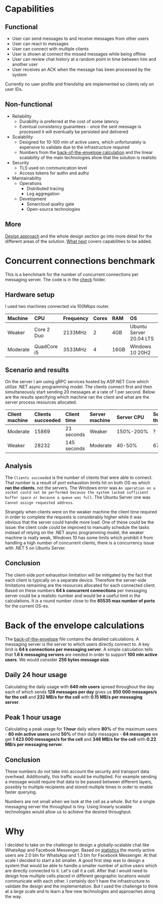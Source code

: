 # Capabilities

## Functional

* User can send messages to and receive messages from other users
* User can react to messages
* User can connect with multiple clients
* User is shown at connect the missed messages while being offline
* User can review chat history at a random point in time between him and another user 
* User receives an ACK when the message has been processed by the system

Currently no user profile and friendship are implemented so clients rely on user IDs.

## Non-functional

* Reliability
  - Durability is preferred at the cost of some latency
  - Eventual consistency guarantees - once the sent message is processed it will eventually be persisted and delivered
* Scalability
  - Designed for 10-100 mln of active users, which unfortunately is expensive to validate due to the infrastructure required
  - Numbers from the [back-of-the-envelope calculation](01-intro-02-back-of-the-envelope.md) and the linear scalability of the main technologies show that the solution is realistic
* Security
  - TLS used on communication level
  - Access tokens for authn and authz
* Maintainability
  - Operations
    - Distributed tracing
    - Log aggregation
  - Development
    - Sonarcloud quality gate
    - Open-source technologies

## More

[Design approach](02-design-01-approach.md) and the whole design section go into more detail for the different areas of the solution. [What next](05-what-next.md) covers capabilities to be added.

# Concurrent connections benchmark

This is a benchmark for the number of concurrent connections per messaging server. The code is in the [check](../check/) folder.

## Hardware setup

I used two machines connected via 100Mbps router.

| Machine     | CPU         | Frequency | Cores | RAM  | OS                      |
| :---------- | :---------  | :-------- | :---- | :--- | :---------------------- |
| Weaker      | Core 2 Duo  | 2133MHz   | 2     | 4GB  | Ubuntu Server 20.04 LTS |
| Moderate    | QuadCore i5 | 3533MHz   | 4     | 16GB | Windows 10 20H2         |

## Scenario and results

On the server I am using gRPC services hosted by ASP.NET Core which utilize .NET async programming model. The clients connect first and then simultaneously start sending 20 messages at a rate of 1 per second. Below are the results specifying which machine ran the client and what are the server process resources allocated.

| Client machine | Clients succeeded | Client time | Server machine | Server CPU | Server threads | Server RAM |
| :------------- | :---------------- | :---------- | :------------- | :--------- | :------------- | :--------- |
| Moderate       | 15869             | 21 seconds  | Weaker         | 150%-200%  | ?              | 1.3GB      |
| Weaker         | 28232             | 145 seconds | Moderate       | 40-50%     | 67             | 3.55GB     |

## Analysis

The `Clients succeeded` is the number of clients that were able to connect. That number is a result of port exhaustion limits hit on both OS-es which **ran the clients**, not the servers. The Windows error was `An operation on a socket could not be performed because the system lacked sufficient buffer space or because a queue was full`. The Ubuntu Server one was `Cannot assign requested address`.

Strangely when clients were on the weaker machine the client time required in order to complete the requests is considerably higher while it was obvious that the server could handle more load. One of these could be the issue: the client code could be improved to manually schedule the tasks instead of relying on the .NET async programming model, the weaker machine is really weak, Windows 10 has some limits which prohibit it from handling a high number of concurrent clients, there is a concurrency issue with .NET 5 on Ubuntu Server.

## Conclusion

The client-side port exhaustion limitation will be mitigated by the fact that each client is typically on a separate device. Therefore the server-side limitations remaining are the resources allocated for each connected client. Based on these numbers **64 k concurrent connections** per messaging server could be a realistic number and would be a useful limit in the calculations. It is a round number close to the **65535 max number of ports** for the current OS-es.

# Back of the envelope calculations

The [back-of-the-envelope](01-intro-02-back-of-the-envelope.md) file contains the detailed calculations. A messaging server is the server to which users directly connect to. A key limit is **64 k connections per messaging server**. A simple calculation tells that **1.6 k messaging servers** are needed in order to support **100 mln active users**. We would consider **256 bytes message size**.

## Daily 24 hour usage

Calculating the daily usage with **640 mln users** spread throughout the day each of which sends **128 messages per day** gives us **950 000 messages/s for the cell** and **232 MB/s for the cell** with **0.15 MB/s per messaging server**.

## Peak 1 hour usage

Calculating a peak usage for **1 hour** daily where **80%** of the maximum users - **80 mln active users** send **50%** of their daily messages - **64 messages** we get **1 423 000 messages/s for the cell** and **348 MB/s for the cell** with **0.22 MB/s per messaging server**.

## Conclusion

These numbers do not take into account the security and transport data overhead. Additionally, this traffic would be multiplied. For example sending a message would require that data to be passed between different layers, possibly to multiple recipients and stored multiple times in order to enable faster querying.

Numbers are not small when we look at the cell as a whole. But for a single messaging server the throughput is tiny. Using linearly scalable technologies would allow us to achieve the desired throughput.

# Why

I decided to take on the challenge to design a globally-scalable chat like WhatsApp and Facebook Messenger. Based on [statistics](https://www.statista.com/statistics/258749/most-popular-global-mobile-messenger-apps/) the montly active users are 2.0 bln for WhatsApp and 1.3 bln for Facebook Messenger. At that scale I decided to start a bit smaller. A good first step was to design a system that would be able to handle a smaller number of active users which are directly connected to it. Let's call it a cell. After that I would need to design how multiple cells placed in different geographic locations would communicate with each other. I certainly don't have the infrastructure to validate the design and the implementation. But I used the challenge to think at a large scale and to learn a few new technologies and approaches along the way.
